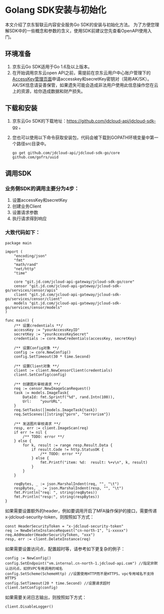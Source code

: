 # 		Golang SDK安装与初始化

本文介绍了京东智联云内容安全服务Go SDK的安装与初始化方法。  为了方便您理解SDK中的一些概念和参数的含义，使用SDK前建议您先查看OpenAPI使用入门。

## 环境准备

1. 京东云Go SDK适用于Go 1.6及以上版本。
2. 在开始调用京东云open API之前，需提前在京东云用户中心账户管理下的[AccessKey管理页面](https://uc.jdcloud.com/accesskey/index)申请accesskey和secretKey密钥对（简称AK/SK）。AK/SK信息请妥善保管，如果遗失可能会造成非法用户使用此信息操作您在云上的资源，给你造成数据和财产损失。

## 下载和安装

1. 京东云Go SDK的下载地址：https://github.com/jdcloud-api/jdcloud-sdk-go 。

2. 您也可以使用以下命令获取安装包，代码会被下载到GOPATH环境变量中第一个路径src目录中。

   `go get github.com/jdcloud-api/jdcloud-sdk-go/core github.com/gofrs/uuid`

## 调用SDK

### 业务侧SDK的调用主要分为4步：

1. 设置accessKey和secretKey
2. 创建业务Client
3. 设置请求参数
4. 执行请求得到响应

### 大致代码如下：

```
package main

import (
	"encoding/json"
	"fmt"
	"math/rand"
	"net/http"
	"time"

	core "git.jd.com/jcloud-api-gateway/jcloud-sdk-go/core"
	censor "git.jd.com/jcloud-api-gateway/jcloud-sdk-go/services/censor/apis"
	client "git.jd.com/jcloud-api-gateway/jcloud-sdk-go/services/censor/client"
	models "git.jd.com/jcloud-api-gateway/jcloud-sdk-go/services/censor/models"
)

func main() {
	/** 设置credentials **/
	accessKey := "yourAccessKeyID"
	secretKey := "yourAccessKeySecret"
	credentials := core.NewCredentials(accessKey, secretKey)

	/** 设置Config对象 **/
	config := core.NewConfig()
	config.SetTimeout(30 * time.Second)

	/** 设置Client对象 **/
	client := client.NewCensorClient(credentials)
	client.SetConfig(config)

	/** 创建图片审核请求 **/
	req := censor.NewImageScanRequest()
	task := models.ImageTask{
		DataId: fmt.Sprintf("%d", rand.Intn(100)),
		Url:    "yourURL",
	}
	req.SetTasks([]models.ImageTask{task})
	req.SetScenes([]string{"porn", "terrorism"})

	/** 发送图片审核请求 **/
	resp, err := client.ImageScan(req)
	if err != nil {
		/** TODO: error **/
	} else {
		for k, result := range resp.Result.Data {
			if result.Code != http.StatusOK {
				/** TODO: error **/
			} else {
				fmt.Printf("item: %d:  result: %+v\n", k, result)
			}
		}
	}

	reqBytes, _ := json.MarshalIndent(req, "", "\t")
	respBytes, _ := json.MarshalIndent(resp, "", "\t")
	fmt.Println("req: ", string(reqBytes))
	fmt.Println("resp:", string(respBytes))
}
```

如果需要设置额外的header，例如要调用开启了MFA操作保护的接口，需要传递x-jdcloud-security-token，则按照如下方式：

```
const HeaderSecurityToken = "x-jdcloud-security-token"
req := NewDeleteInstanceRequest("cn-north-1", "i-xxxxx")
req.AddHeader(HeaderSecurityToken, "xxx")
resp, err := client.DeleteInstance(req)
```

如果需要设置访问点，配置超时等，请参考如下更复杂的例子：

```
config := NewConfig()
config.SetEndpoint("vm.internal.cn-north-1.jdcloud-api.com") //指定非默认访问点，如供VPC专用调用的域名
config.SetScheme(SchemeHttp) //设置使用HTTP而不是HTTPS，vpc专用域名不支持HTTPS
config.SetTimeout(20 * time.Second) //设置请求超时
client.SetConfig(config)
```

如果需要关闭日志输出，则按照如下方式：

```
client.DisableLogger()
```



